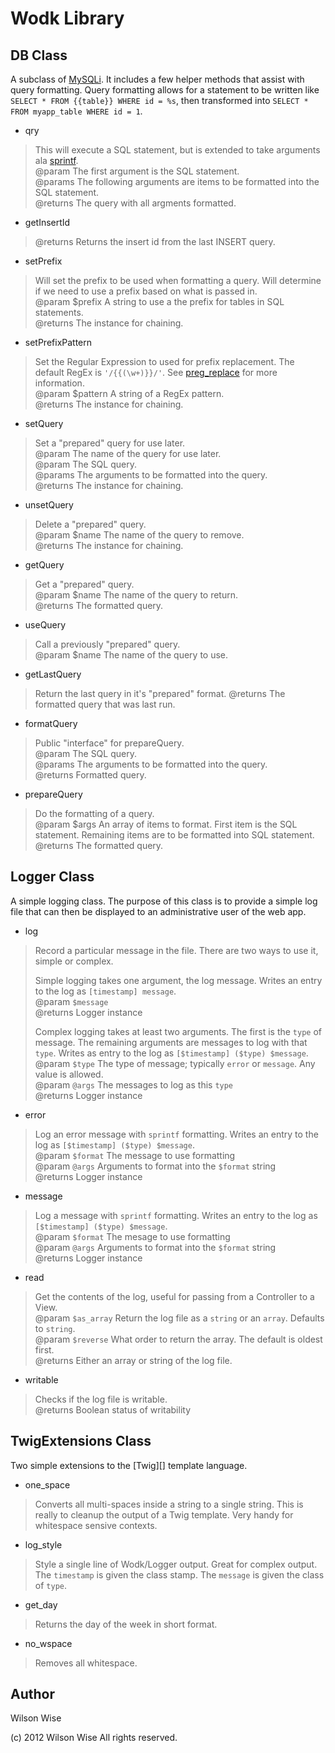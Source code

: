 # Wodk Library

## DB Class

A subclass of [MySQLi][]. It includes a few helper methods that assist
with query formatting. Query formatting allows for a statement to be
written like `SELECT * FROM {{table}} WHERE id = %s`, then transformed
into `SELECT * FROM myapp_table WHERE id = 1`.

* qry
> This will execute a SQL statement, but is extended to take arguments
> ala [sprintf][].  
> @param The first argument is the SQL statement.  
> @params The following arguments are items to be formatted into the
> SQL statement.  
> @returns The query with all argments formatted.  

* getInsertId
> @returns Returns the insert id from the last INSERT query.

* setPrefix
> Will set the prefix to be used when formatting a query. Will
> determine if we need to use a prefix based on what is passed in.  
> @param $prefix A string to use a the prefix for tables in SQL
> statements.  
> @returns The instance for chaining.  

* setPrefixPattern
> Set the Regular Expression to used for prefix replacement. The
> default RegEx is `'/{{(\w+)}}/'`. See [preg_replace][] for more
> information.  
> @param $pattern A string of a RegEx pattern.  
> @returns The instance for chaining.  

* setQuery
> Set a "prepared" query for use later.   
> @param The name of the query for use later.  
> @param The SQL query.  
> @params The arguments to be formatted into the query.  
> @returns The instance for chaining.  

* unsetQuery
> Delete a "prepared" query.  
> @param $name The name of the query to remove.  
> @returns The instance for chaining.  

* getQuery
> Get a "prepared" query.  
> @param $name The name of the query to return.  
> @returns The formatted query.  

* useQuery
> Call a previously "prepared" query.  
> @param $name The name of the query to use.  

* getLastQuery
> Return the last query in it's "prepared" format.
> @returns The formatted query that was last run.  

* formatQuery
> Public "interface" for prepareQuery.  
> @param The SQL query.  
> @params The arguments to be formatted into the query.  
> @returns Formatted query.  

* prepareQuery
> Do the formatting of a query.  
> @param $args An array of items to format. First item is the SQL
> statement. Remaining items are to be formatted into SQL statement.  
> @returns The formatted query.  

## Logger Class

A simple logging class. The purpose of this class is to provide a simple log file that can then be displayed to an administrative user of the web app.

* log
> Record a particular message in the file. There are two ways to use it, simple or complex.
>
> Simple logging takes one argument, the log message. Writes an entry to the log as `[timestamp] message`.  
> @param `$message`  
> @returns Logger instance  
>
> Complex logging takes at least two arguments. The first is the `type` of message. 
> The remaining arguments are messages to log with that `type`. Writes as entry to the log as `[$timestamp] ($type) $message`.  
> @param `$type` The type of message; typically `error` or `message`. Any value is allowed.  
> @param `@args` The messages to log as this `type`  
> @returns Logger instance

* error
> Log an error message with `sprintf` formatting. Writes an entry to the log as `[$timestamp] ($type) $message`.  
> @param `$format` The message to use formatting  
> @param `@args` Arguments to format into the `$format` string  
> @returns Logger instance

* message
> Log a message with `sprintf` formatting. Writes an entry to the log as `[$timestamp] ($type) $message`.  
> @param `$format` The mesage to use formatting  
> @param `@args` Arguments to format into the `$format` string  
> @returns Logger instance

* read
> Get the contents of the log, useful for passing from a Controller to a View.  
> @param `$as_array` Return the log file as a `string` or an `array`. Defaults to `string`.  
> @param `$reverse` What order to return the array. The default is oldest first.  
> @returns Either an array or string of the log file.

* writable
> Checks if the log file is writable.  
> @returns Boolean status of writability

## TwigExtensions Class

Two simple extensions to the [Twig][] template language.

* one_space 
> Converts all multi-spaces inside a string to a single string. This is
> really to cleanup the output of a Twig template. Very handy for
> whitespace sensive contexts.

* log_style
> Style a single line of Wodk/Logger output. Great for complex output.
> The `timestamp` is given the class stamp. The `message` is given the
> class of `type`.

* get_day
> Returns the day of the week in short format.

* no_wspace
> Removes all whitespace.

## Author

Wilson Wise

(c) 2012 Wilson Wise All rights reserved.

[MySQLi]: http://us1.php.net/manual/en/book.mysqli.php
[sprintf]: http://us1.php.net/manual/en/function.sprintf.php
[preg_replace]: http://php.net/manual/en/function.preg-replace.php
